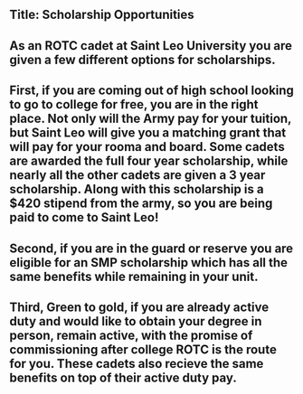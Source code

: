 Title: Scholarship Opportunities
---
As an ROTC cadet at Saint Leo University you are given a few different options for scholarships.
---
First, if you are coming out of high school looking to go to college for free, you are in the right place. Not only will the Army pay for your tuition, 
but Saint Leo will give you a matching grant that will pay for your rooma and board.
Some cadets are awarded the full four year scholarship, while nearly all the other cadets are given a 3 year scholarship. 
Along with this scholarship is a $420 stipend from the army, so you are being paid to come to Saint Leo!
---
Second, if you are in the guard or reserve you are eligible for an SMP scholarship which has all the same benefits while remaining in your unit. 
---
Third, Green to gold, if you are already active duty and would like to obtain your degree in person, remain active, 
with the promise of commissioning after college ROTC is the route for you.
These cadets also recieve the same benefits on top of their active duty pay.
---
